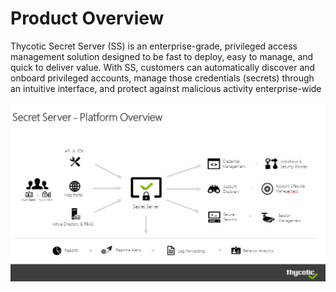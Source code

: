 [title]: # "Product Overview"
[tags]: # "Product Overview"
[priority]: # "100"

# Product Overview

Thycotic Secret Server (SS) is an enterprise-grade, privileged access management solution designed to be fast to deploy, easy to manage, and quick to deliver value. With SS, customers can automatically discover and onboard privileged accounts, manage those credentials (secrets) through an intuitive interface, and protect against malicious activity enterprise-wide

![Secret Server Overview](images/img01.png)
